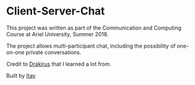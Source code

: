 # Client-Server-Chat
This project was written as part of the Communication and Computing Course at Ariel University, Summer 2018.

The project allows multi-participant chat, including the possibility of one-on-one private conversations.

Credit to [Drakirus](https://github.com/Drakirus) that I learned a lot from.

Built by [Itay](https://github.com/bmitay4)
